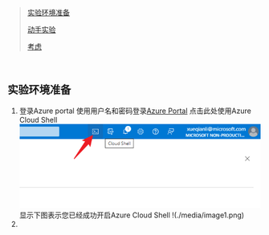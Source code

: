 
> [实验环境准备](#实验环境准备)
>
> [动手实验](#动手实验)
>
> [考虑](#考虑)

&nbsp;
&nbsp;


## 实验环境准备
1. 登录Azure portal
   使用用户名和密码登录[Azure Portal](https://portal.azure.com)
   点击此处使用Azure Cloud Shell
    ![Azure Cloud Shell](./media/image1.png)
    显示下图表示您已经成功开启Azure Cloud Shell
    !(./media/image1.png)
2. 
